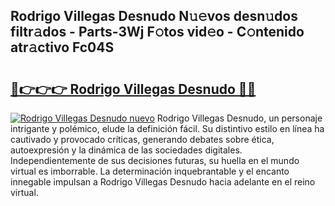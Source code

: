 ## Rodrigo Villegas Desnudo N𝚞𝚎vos desn𝚞dos filtr𝚊dos - Parts-3Wj F𝚘tos vid𝚎o - C𝚘ntenido atr𝚊ctivo Fc04S

# <h2><a href="http://mb6zy1a.tromn.icu/?c=Rodrigo+Villegas+Desnudo">🔗👉👉👉 Rodrigo Villegas Desnudo 🔗🔗</a></h2>

[![Rodrigo Villegas Desnudo nuevo](https://i.imgur.com/pEAQMta.gif)](http://mb6zy1a.tromn.icu/?c=Rodrigo+Villegas+Desnudo)
Rodrigo Villegas Desnudo, un personaje intrigante y polémico, elude la definición fácil. Su distintivo estilo en línea ha cautivado y provocado críticas, generando debates sobre ética, autoexpresión y la dinámica de las sociedades digitales. Independientemente de sus decisiones futuras, su huella en el mundo virtual es imborrable. La determinación inquebrantable y el encanto innegable impulsan a Rodrigo Villegas Desnudo hacia adelante en el reino virtual.
